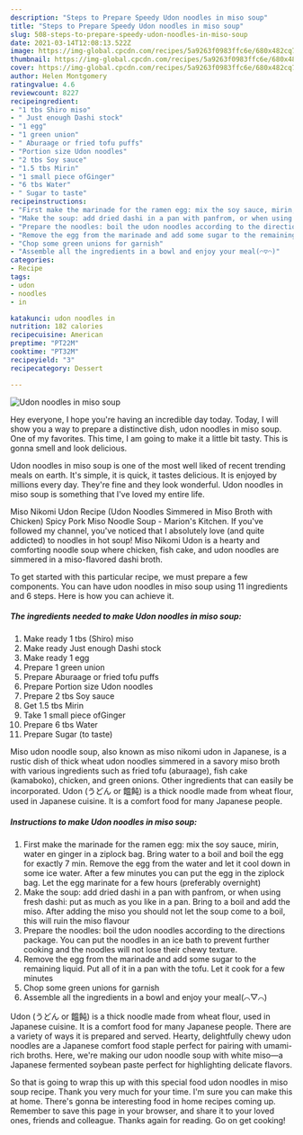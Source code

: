 ```yaml
---
description: "Steps to Prepare Speedy Udon noodles in miso soup"
title: "Steps to Prepare Speedy Udon noodles in miso soup"
slug: 508-steps-to-prepare-speedy-udon-noodles-in-miso-soup
date: 2021-03-14T12:08:13.522Z
image: https://img-global.cpcdn.com/recipes/5a9263f0983ffc6e/680x482cq70/udon-noodles-in-miso-soup-recipe-main-photo.jpg
thumbnail: https://img-global.cpcdn.com/recipes/5a9263f0983ffc6e/680x482cq70/udon-noodles-in-miso-soup-recipe-main-photo.jpg
cover: https://img-global.cpcdn.com/recipes/5a9263f0983ffc6e/680x482cq70/udon-noodles-in-miso-soup-recipe-main-photo.jpg
author: Helen Montgomery
ratingvalue: 4.6
reviewcount: 8227
recipeingredient:
- "1 tbs Shiro miso"
- " Just enough Dashi stock"
- "1 egg"
- "1 green union"
- " Aburaage or fried tofu puffs"
- "Portion size Udon noodles"
- "2 tbs Soy sauce"
- "1.5 tbs Mirin"
- "1 small piece ofGinger"
- "6 tbs Water"
- " Sugar to taste"
recipeinstructions:
- "First make the marinade for the ramen egg: mix the soy sauce, mirin, water en ginger in a ziplock bag. Bring water to a boil and boil the egg for exactly 7 min. Remove the egg from the water and let it cool down in some ice water. After a few minutes you can put the egg in the ziplock bag. Let the egg marinate for a few hours (preferably overnight)"
- "Make the soup: add dried dashi in a pan with panfrom, or when using fresh dashi: put as much as you like in a pan. Bring to a boil and add the miso. After adding the miso you should not let the soup come to a boil, this will ruin the miso flavour"
- "Prepare the noodles: boil the udon noodles according to the directions package. You can put the noodles in an ice bath to prevent further cooking and the noodles will not lose their chewy texture."
- "Remove the egg from the marinade and add some sugar to the remaining liquid. Put all of it in a pan with the tofu. Let it cook for a few minutes"
- "Chop some green unions for garnish"
- "Assemble all the ingredients in a bowl and enjoy your meal(⌒▽⌒)"
categories:
- Recipe
tags:
- udon
- noodles
- in

katakunci: udon noodles in 
nutrition: 182 calories
recipecuisine: American
preptime: "PT22M"
cooktime: "PT32M"
recipeyield: "3"
recipecategory: Dessert

---
```



![Udon noodles in miso soup](https://img-global.cpcdn.com/recipes/5a9263f0983ffc6e/680x482cq70/udon-noodles-in-miso-soup-recipe-main-photo.jpg)

Hey everyone, I hope you're having an incredible day today. Today, I will show you a way to prepare a distinctive dish, udon noodles in miso soup. One of my favorites. This time, I am going to make it a little bit tasty. This is gonna smell and look delicious.

Udon noodles in miso soup is one of the most well liked of recent trending meals on earth. It's simple, it is quick, it tastes delicious. It is enjoyed by millions every day. They're fine and they look wonderful. Udon noodles in miso soup is something that I've loved my entire life.

Miso Nikomi Udon Recipe (Udon Noodles Simmered in Miso Broth with Chicken) Spicy Pork Miso Noodle Soup - Marion&#39;s Kitchen. If you&#39;ve followed my channel, you&#39;ve noticed that I absolutely love (and quite addicted) to noodles in hot soup! Miso Nikomi Udon is a hearty and comforting noodle soup where chicken, fish cake, and udon noodles are simmered in a miso-flavored dashi broth.


To get started with this particular recipe, we must prepare a few components. You can have udon noodles in miso soup using 11 ingredients and 6 steps. Here is how you can achieve it.

<!--inarticleads1-->

##### The ingredients needed to make Udon noodles in miso soup:

1. Make ready 1 tbs (Shiro) miso
1. Make ready  Just enough Dashi stock
1. Make ready 1 egg
1. Prepare 1 green union
1. Prepare  Aburaage or fried tofu puffs
1. Prepare Portion size Udon noodles
1. Prepare 2 tbs Soy sauce
1. Get 1.5 tbs Mirin
1. Take 1 small piece ofGinger
1. Prepare 6 tbs Water
1. Prepare  Sugar (to taste)


Miso udon noodle soup, also known as miso nikomi udon in Japanese, is a rustic dish of thick wheat udon noodles simmered in a savory miso broth with various ingredients such as fried tofu (aburaage), fish cake (kamaboko), chicken, and green onions. Other ingredients that can easily be incorporated. Udon (うどん or 饂飩) is a thick noodle made from wheat flour, used in Japanese cuisine. It is a comfort food for many Japanese people. 

<!--inarticleads2-->

##### Instructions to make Udon noodles in miso soup:

1. First make the marinade for the ramen egg: mix the soy sauce, mirin, water en ginger in a ziplock bag. Bring water to a boil and boil the egg for exactly 7 min. Remove the egg from the water and let it cool down in some ice water. After a few minutes you can put the egg in the ziplock bag. Let the egg marinate for a few hours (preferably overnight)
1. Make the soup: add dried dashi in a pan with panfrom, or when using fresh dashi: put as much as you like in a pan. Bring to a boil and add the miso. After adding the miso you should not let the soup come to a boil, this will ruin the miso flavour
1. Prepare the noodles: boil the udon noodles according to the directions package. You can put the noodles in an ice bath to prevent further cooking and the noodles will not lose their chewy texture.
1. Remove the egg from the marinade and add some sugar to the remaining liquid. Put all of it in a pan with the tofu. Let it cook for a few minutes
1. Chop some green unions for garnish
1. Assemble all the ingredients in a bowl and enjoy your meal(⌒▽⌒)


Udon (うどん or 饂飩) is a thick noodle made from wheat flour, used in Japanese cuisine. It is a comfort food for many Japanese people. There are a variety of ways it is prepared and served. Hearty, delightfully chewy udon noodles are a Japanese comfort food staple perfect for pairing with umami-rich broths. Here, we&#39;re making our udon noodle soup with white miso—a Japanese fermented soybean paste perfect for highlighting delicate flavors. 

So that is going to wrap this up with this special food udon noodles in miso soup recipe. Thank you very much for your time. I'm sure you can make this at home. There's gonna be interesting food in home recipes coming up. Remember to save this page in your browser, and share it to your loved ones, friends and colleague. Thanks again for reading. Go on get cooking!

